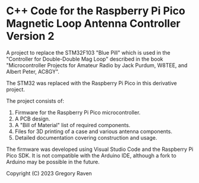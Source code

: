 # C++ Code for the Raspberry Pi Pico Magnetic Loop Antenna Controller Version 2

A project to replace the STM32F103 "Blue Pill"
which is used in the "Controller for Double-Double Mag Loop" described in the book
"Microcontroller Projects for Amateur Radio by Jack Purdum, W8TEE, and
Albert Peter, AC8GY".

The STM32 was replaced with the Raspberry Pi Pico in this derivative project.

The project consists of:
 1.  Firmware for the Raspberry Pi Pico microcontroller.
 2.  A PCB design.
 3.  A "Bill of Material" list of required components.
 4.  Files for 3D printing of a case and various antenna components.
 5.  Detailed documentation covering construction and usage.

The firmware was developed using Visual Studio Code and the Raspberry Pi Pico SDK.
It is not compatible with the Arduino IDE, although a fork to Arduino may be possible in the
future.

Copyright (C) 2023  Gregory Raven
